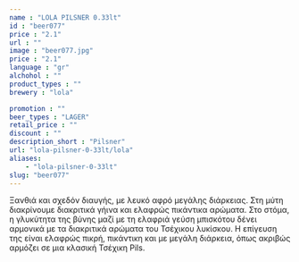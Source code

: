 ```yaml
---
name : "LOLA PILSNER 0.33lt"
id : "beer077"
price : "2.1"
url : ""
image : "beer077.jpg"
price : "2.1"
language : "gr"
alchohol : ""
product_types : ""
brewery : "lola"

promotion : ""
beer_types : "LAGER"
retail_price : ""
discount : ""
description_short : "Pilsner"
url: "lola-pilsner-0-33lt/lola"
aliases: 
    - "lola-pilsner-0-33lt"
slug: "beer077"
---
```


Ξανθιά και σχεδόν διαυγής, με λευκό αφρό μεγάλης διάρκειας. Στη μύτη διακρίνουμε διακριτικά γήινα και ελαφρώς πικάντικα αρώματα. Στο στόμα, η γλυκύτητα της βύνης μαζί με τη ελαφριά γεύση μπισκότου δένει αρμονικά με τα διακριτικά αρώματα του Τσέχικου λυκίσκου. Η επίγευση της είναι ελαφρώς πικρή, πικάντικη και με μεγάλη διάρκεια, όπως ακριβώς αρμόζει σε μια κλασική Τσέχικη Pils.